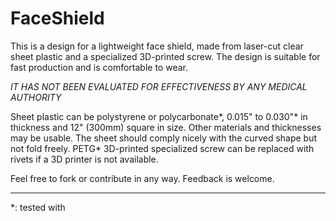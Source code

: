 # FaceShield

This is a design for a lightweight face shield, made from laser-cut clear sheet plastic and a specialized 3D-printed screw. The design is suitable for fast production and is comfortable to wear.

*IT HAS NOT BEEN EVALUATED FOR EFFECTIVENESS BY ANY MEDICAL AUTHORITY*

Sheet plastic can be polystyrene or polycarbonate\*, 0.015" to 0.030"\* in thickness and 12" (300mm) square in size. Other materials and thicknesses may be usable. The sheet should comply nicely with the curved shape but not fold freely.
PETG\* 3D-printed specialized screw can be replaced with rivets if a 3D printer is not available.

Feel free to fork or contribute in any way. Feedback is welcome.

---
\*: tested with
